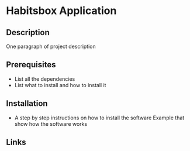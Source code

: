 # Habitsbox Application

## Description

One paragraph of project description

## Prerequisites

* List all the dependencies
* List what to install and how to install it

## Installation

* A step by step instructions on how to install the software
Example that show how the software works

## Links

